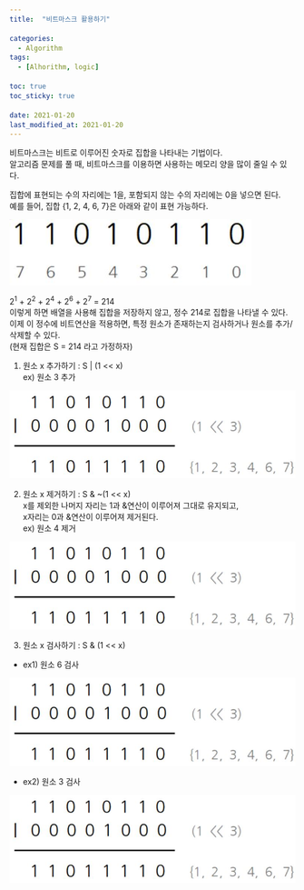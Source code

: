 ```yaml
---
title:  "비트마스크 활용하기"

categories: 
  - Algorithm
tags: 
  - [Alhorithm, logic]

toc: true
toc_sticky: true

date: 2021-01-20
last_modified_at: 2021-01-20
---
```

비트마스크는 비트로 이루어진 숫자로 집합을 나타내는 기법이다.   
알고리즘 문제를 풀 때, 비트마스크를 이용하면 사용하는 메모리 양을 많이 줄일 수 있다.   

집합에 표현되는 수의 자리에는 1을, 포함되지 않는 수의 자리에는 0을 넣으면 된다.   
예를 들어, 집합 {1, 2, 4, 6, 7}은 아래와 같이 표현 가능하다.   

![비트마스크1](/assets/posts_image/2021-01-20-algolo1/비트마스크1.jpg)

2<sup>1</sup> + 2<sup>2</sup> + 2<sup>4</sup> + 2<sup>6</sup> + 2<sup>7</sup> = 214   
이렇게 하면 배열을 사용해 집합을 저장하지 않고, 정수 214로 집합을 나타낼 수 있다.   
이제 이 정수에 비트연산을 적용하면, 특정 원소가 존재하는지 검사하거나 원소를 추가/삭제할 수 있다.   
(현재 집합은 S = 214 라고 가정하자)   

1. 원소 x 추가하기 : S | (1 << x)   
   ex) 원소 3 추가   

![비트마스크2](/assets/posts_image/2021-01-20-algolo1/비트마스크2.jpg)

2. 원소 x 제거하기 : S & ~(1 << x)   
  x를 제외한 나머지 자리는 1과 &연산이 이루어져 그대로 유지되고,      
  x자리는 0과 &연산이 이루어져 제거된다.   
  ex) 원소 4 제거   

![비트마스크3](/assets/posts_image/2021-01-20-algolo1/비트마스크2.jpg)

3. 원소 x 검사하기 : S & (1 << x)   
  - ex1) 원소 6 검사   

![비트마스크4](/assets/posts_image/2021-01-20-algolo1/비트마스크2.jpg)

  - ex2) 원소 3 검사   

![비트마스크5](/assets/posts_image/2021-01-20-algolo1/비트마스크2.jpg)

  
